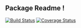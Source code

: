## Package Readme !

[![Build Status](https://travis-ci.org/sofienealouini/tsnn.svg?branch=master)](https://travis-ci.org/sofienealouini/tsnn)
[![Coverage Status](https://coveralls.io/repos/github/sofienealouini/tsnn/badge.svg)](https://coveralls.io/github/sofienealouini/tsnn)